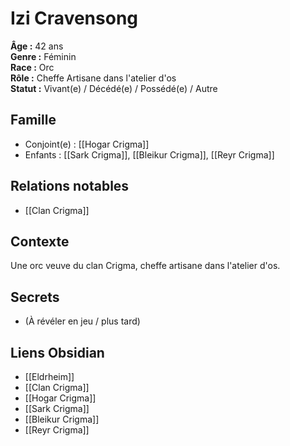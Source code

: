 # Izi Cravensong

**Âge :** 42 ans  
**Genre :** Féminin  
**Race :** Orc  
**Rôle :** Cheffe Artisane dans l'atelier d'os  
**Statut :** Vivant(e) / Décédé(e) / Possédé(e) / Autre

## Famille
- Conjoint(e) : [[Hogar Crigma]]
- Enfants : [[Sark Crigma]], [[Bleikur Crigma]], [[Reyr Crigma]]

## Relations notables
- [[Clan Crigma]]

## Contexte
Une orc veuve du clan Crigma, cheffe artisane dans l'atelier d'os.

## Secrets
- (À révéler en jeu / plus tard)

## Liens Obsidian
- [[Eldrheim]]
- [[Clan Crigma]]
- [[Hogar Crigma]]
- [[Sark Crigma]]
- [[Bleikur Crigma]]
- [[Reyr Crigma]]
